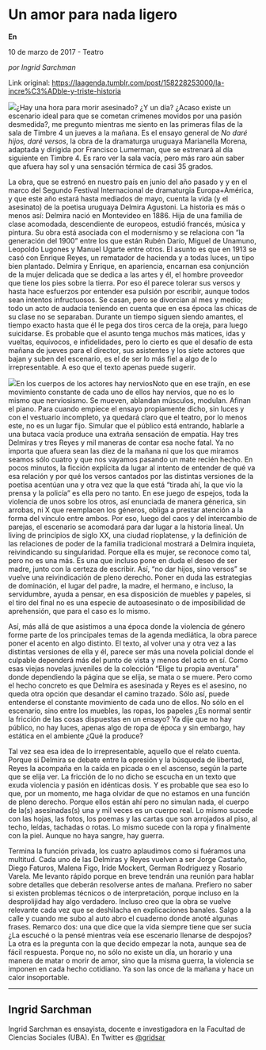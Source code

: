 # Un amor para nada ligero

**En**

10 de marzo de 2017 - Teatro

_por Ingrid Sarchman_

Link original: https://laagenda.tumblr.com/post/158228253000/la-incre%C3%ADble-y-triste-historia

![](https://64.media.tumblr.com/7e8085bbf0eaf25b348030658ae4dff1/tumblr_inline_pjzp3tt1G51t6q87u_500.jpg)¿Hay una hora para morir asesinado? ¿Y un día? ¿Acaso existe un escenario ideal para que se cometan crímenes movidos por una pasión desmedida?, me pregunto mientras me siento en las primeras filas de la sala de Timbre 4 un jueves a la mañana. Es el ensayo general de *No daré hijos, daré versos*, la obra de la dramaturga uruguaya Marianella Morena, adaptada y dirigida por Francisco Lumerman, que se estrenará al día siguiente en Timbre 4. Es raro ver la sala vacía, pero más raro aún saber que afuera hay sol y una sensación térmica de casi 35 grados. 


La obra, que se estrenó en nuestro país en junio del año pasado y y en el marco del Segundo Festival Internacional de dramaturgia Europa+América, y que este año estará hasta mediados de mayo, cuenta la vida (y el asesinato) de la poetisa uruguaya Delmira Agustoni. La historia es más o menos así: Delmira nació en Montevideo en 1886. Hija de una familia de clase acomodada, descendiente de europeos, estudió francés, música y pintura. Su obra está asociada con el modernismo y se relaciona con “la generación del 1900” entre los que están Rubén Darío, Miguel de Unamuno, Leopoldo Lugones y Manuel Ugarte entre otros. El asunto es que en 1913 se casó con Enrique Reyes, un rematador de hacienda y a todas luces, un tipo bien plantado. Delmira y Enrique, en apariencia, encarnan esa conjunción de la mujer delicada que se dedica a las artes y él, el hombre proveedor que tiene los pies sobre la tierra. Por eso él parece tolerar sus versos y hasta hace esfuerzos por entender esa pulsión por escribir, aunque todos sean intentos infructuosos. Se casan, pero se divorcian al mes y medio; todo un acto de audacia teniendo en cuenta que en esa época las chicas de su clase no se separaban. Durante un tiempo siguen siendo amantes, el tiempo exacto hasta que él le pega dos tiros cerca de la oreja, para luego suicidarse. Es probable que el asunto tenga muchos más matices, idas y vueltas, equívocos, e infidelidades, pero lo cierto es que el desafío de esta mañana de jueves para el director, sus asistentes y los siete actores que bajan y suben del escenario, es el de ser lo más fiel a algo de lo irrepresentable. A eso que el texto apenas puede sugerir. 


![](https://64.media.tumblr.com/7e8085bbf0eaf25b348030658ae4dff1/tumblr_inline_pjzp3tt1G51t6q87u_500.jpg)En los cuerpos de los actores hay nerviosNoto que en ese trajín, en ese movimiento constante de cada uno de ellos hay nervios, que no es lo mismo que nerviosismo. Se mueven, ablandan músculos, modulan. Afinan el piano. Para cuando empiece el ensayo propiamente dicho, sin luces y con el vestuario incompleto, ya quedará claro que el teatro, por lo menos este, no es un lugar fijo. Simular que el público está entrando, hablarle a una butaca vacía produce una extraña sensación de empatía. Hay tres Delmiras y tres Reyes y mil maneras de contar esa noche fatal. Ya no importa que afuera sean las diez de la mañana ni que los que miramos seamos sólo cuatro y que nos vayamos pasando un mate recién hecho. En pocos minutos, la ficción explícita da lugar al intento de entender de qué va esa relación y por qué los versos cantados por las distintas versiones de la poetisa acentúan una y otra vez que la que está “tirada ahí, la que vio la prensa y la policía” es ella pero no tanto. En ese juego de espejos, toda la violencia de unos sobre los otros, así enunciada de manera génerica, sin arrobas, ni X que reemplacen los géneros, obliga a prestar atención a la forma del vínculo entre ambos. Por eso, luego del caos y del intercambio de parejas, el escenario se acomodará para dar lugar a la historia lineal. Un living de principios de siglo XX, una ciudad rioplatense, y la definición de las relaciones de poder de la familia tradicional mostrará a Delmira inquieta, reivindicando su singularidad. Porque ella es mujer, se reconoce como tal, pero no es una más. Es una que incluso pone en duda el deseo de ser madre, junto con la certeza de escribir. Así, “no dar hijos, sino versos” se vuelve una reivindicación de pleno derecho. Poner en duda las estrategias de dominación, el lugar del padre, la madre, el hermano, e incluso, la servidumbre, ayuda a pensar, en esa disposición de muebles y papeles, si el tiro del final no es una especie de autoasesinato o de imposibilidad de aprehensión, que para el caso es lo mismo. 


Así, más allá de que asistimos a una época donde la violencia de género forme parte de los principales temas de la agenda mediática, la obra parece poner el acento en algo distinto. El texto, al volver una y otra vez a las distintas versiones de ella y él, parece ser más una novela policial donde el culpable dependerá más del punto de vista y menos del acto en sí. Como esas viejas novelas juveniles de la colección “Elige tu propia aventura” donde dependiendo la página que se elija, se mata o se muere. Pero como el hecho concreto es que Delmira es asesinada y Reyes es el asesino, no queda otra opción que desandar el camino trazado. Sólo así, puede entenderse el constante movimiento de cada uno de ellos. No sólo en el escenario, sino entre los muebles, las ropas, los papeles ¿Es normal sentir la fricción de las cosas dispuestas en un ensayo? Ya dije que no hay público, no hay luces, apenas algo de ropa de época y sin embargo, hay estática en el ambiente ¿Qué la produce?


Tal vez sea esa idea de lo irrepresentable, aquello que el relato cuenta. Porque si Delmira se debate entre la opresión y la búsqueda de libertad, Reyes la acompaña en la caída en picada o en el ascenso, según la parte que se elija ver. La fricción de lo no dicho se escucha en un texto que exuda violencia y pasión en idénticas dosis. Y es probable que sea eso lo que, por un momento, me haga olvidar de que no estamos en una función de pleno derecho. Porque ellos están ahí pero no simulan nada, el cuerpo de la(s) asesinadas(s) una y mil veces es un cuerpo real. Lo mismo sucede con las hojas, las fotos, los poemas y las cartas que son arrojados al piso, al techo, leídas, tachadas o rotas. Lo mismo sucede con la ropa y finalmente con la piel. Aunque no haya sangre, hay guerra.


Termina la función privada, los cuatro aplaudimos como si fuéramos una multitud. Cada uno de las Delmiras y Reyes vuelven a ser Jorge Castaño, Diego Faturos, Malena Figo, Iride Mockert, German Rodriguez y Rosario Varela. Me levanto rápido porque en breve tendrán una reunión para hablar sobre detalles que deberán resolverse antes de mañana. Prefiero no saber si existen problemas técnicos o de interpretación, porque incluso en la desprolijidad hay algo verdadero. Incluso creo que la obra se vuelve relevante cada vez que se deshilacha en explicaciones banales. Salgo a la calle y cuando me subo al auto abro el cuaderno donde anoté algunas frases. Remarco dos: una que dice que la vida siempre tiene que ser sucia ¿La escuché o la pensé mientras veía ese escenario llenarse de despojos? La otra es la pregunta con la que decido empezar la nota, aunque sea de fácil respuesta. Porque no, no sólo no existe un día, un horario y una manera de matar o morir de amor, sino que la misma guerra, la violencia se imponen en cada hecho cotidiano. Ya son las once de la mañana y hace un calor insoportable. 


  




---

Ingrid Sarchman
---------------

 Ingrid Sarchman es ensayista, docente e investigadora en la Facultad de Ciencias Sociales (UBA). En Twitter es [@gridsar](https://twitter.com/gridsar) 

